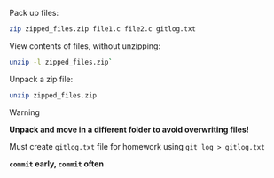 Pack up files: 

```sh
zip zipped_files.zip file1.c file2.c gitlog.txt
```

View contents of files, without unzipping:

```sh
unzip -l zipped_files.zip`
```

Unpack a zip file:

```sh
unzip zipped_files.zip
```

> [!warning]
>  **Unpack and move in a different folder to avoid overwriting files!**

Must create `gitlog.txt` file for homework using `git log > gitlog.txt`

**`commit` early, `commit` often**








